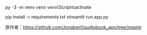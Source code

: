 py -3 -m venv venv
venv\Scripts\activate

pip install -r requirements.txt
streamlit run app.py

原作者：https://github.com/Jonaben1/audiobook_app/tree/master
